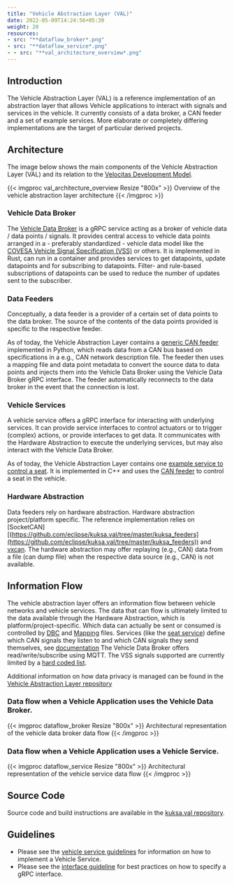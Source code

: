 ```yaml
---
title: "Vehicle Abstraction Layer (VAL)"
date: 2022-05-09T14:24:56+05:30
weight: 20
resources:
- src: "**dataflow_broker*.png"
- src: "**dataflow_service*.png"
- - src: "**val_architecture_overview*.png"
---
```


## Introduction

The Vehicle Abstraction Layer (VAL) is a reference implementation of an abstraction layer that allows Vehicle applications
to interact with signals and services in the vehicle.
It currently consists of a data broker, a CAN feeder and a set of example services.
More elaborate or completely differing implementations are the target of particular derived projects.

## Architecture

The image below shows the main components of the Vehicle Abstraction Layer (VAL) and its relation to the [Velocitas Development Model](/docs/development-model.md).

{{< imgproc val_architecture_overview Resize "800x" >}}
  Overview of the vehicle abstraction layer architecture
{{< /imgproc >}}

### Vehicle Data Broker

The [Vehicle Data Broker](https://github.com/eclipse/kuksa.val/tree/master/kuksa_databroker) is a gRPC service acting as a broker of vehicle data / data points / signals.
It provides central access to vehicle data points arranged in a - preferably standardized - vehicle data model like the [COVESA Vehicle Signal Specification (VSS)](https://covesa.github.io/vehicle_signal_specification/) or others.
It is implemented in Rust, can run in a container and provides services to get datapoints, update datapoints and for subscribing to datapoints.
Filter- and rule-based subscriptions of datapoints can be used to reduce the number of updates sent to the subscriber.

### Data Feeders

Conceptually, a data feeder is a provider of a certain set of data points to the data broker.
The source of the contents of the data points provided is specific to the respective feeder.

As of today, the Vehicle Abstraction Layer contains a [generic CAN feeder](https://github.com/eclipse/kuksa.val/tree/master/kuksa_feeders) implemented in Python,
which reads data from a CAN bus based on specifications in a e.g., CAN network description file.
The feeder then uses a mapping file and data point metadata to convert the source data to data points and injects them into the Vehicle Data Broker using the Vehicle Data Broker gRPC interface.
The feeder automatically reconnects to the data broker in the event that the connection is lost.

### Vehicle Services

A vehicle service offers a gRPC interface for interacting with underlying services.
It can provide service interfaces to control actuators or to trigger (complex) actions, or provide interfaces to get data.
It communicates with the Hardware Abstraction to execute the underlying services, but may also interact with the Vehicle Data Broker.

As of today, the Vehicle Abstraction Layer contains one [example service to control a seat](https://github.com/eclipse/kuksa.val.services/tree/v0.1.0/seat_service).
It is implemented in C++ and uses the [CAN feeder](https://github.com/eclipse/kuksa.val/tree/master/kuksa_feeders) to control a seat in the vehicle.

### Hardware Abstraction

Data feeders rely on hardware abstraction. Hardware abstraction project/platform specific.
The reference implementation relies on [SocketCAN][(https://github.com/eclipse/kuksa.val/tree/master/kuksa_feeders](https://github.com/eclipse/kuksa.val/tree/master/kuksa_feeders)) and
[vxcan](https://github.com/eclipse/kuksa.val/tree/master/kuksa_feeders).
The hardware abstraction may offer replaying (e.g., CAN) data from a file (can dump file) when the respective data source (e.g., CAN) is not available.

## Information Flow

The vehicle abstraction layer offers an information flow between vehicle networks and vehicle services.
The data that can flow is ultimately limited to the data available through the Hardware Abstraction, which is platform/project-specific.
Which data can actually be sent or consumed is controlled by [DBC](https://github.com/eclipse/kuksa.val/blob/master/kuksa_feeders/dbc2val/Model3CAN.dbc)
and [Mapping](https://github.com/eclipse/kuksa.val/blob/master/kuksa_feeders/dbc2val/mapping.yml) files.
Services (like the [seat service](https://github.com/eclipse/kuksa.val.services/tree/v0.1.0/seat_service)) define which CAN signals they listen to and which CAN signals they send themselves, see [documentation](https://github.com/eclipse/kuksa.val.services/blob/v0.1.0/seat_service/src/lib/seat_adjuster/seat_controller/README.md)
The Vehicle Data Broker offers read/write/subscribe using MQTT. The VSS signals supported are currently limited by a [hard coded list](https://github.com/eclipse/kuksa.val/blob/master/kuksa_databroker/databroker/src/main.rs).

Additional information on how data privacy is managed can be found in the [Vehicle Abstraction Layer repository](https://github.com/eclipse/kuksa.val.services/tree/v0.1.0#privacy-customer-information)

### Data flow when a Vehicle Application uses the Vehicle Data Broker.

{{< imgproc dataflow_broker Resize "800x" >}}
  Architectural representation of the vehicle data broker data flow
{{< /imgproc >}}

### Data flow when a Vehicle Application uses a Vehicle Service.

{{< imgproc dataflow_service Resize "800x" >}}
  Architectural representation of the vehicle service data flow
{{< /imgproc >}}

## Source Code

Source code and build instructions are available in the [kuksa.val repository](https://github.com/eclipse/kuksa.val).

## Guidelines

- Please see the [vehicle service guidelines](vehicle_service.md) for information on how to implement a Vehicle Service.
- Please see the [interface guideline](interface_guideline.md) for best practices on how to specify a gRPC interface.

